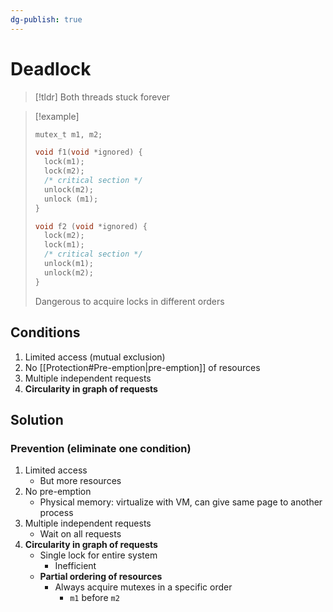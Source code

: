 ```yaml
---
dg-publish: true
---
```

# Deadlock
> [!tldr] Both threads stuck forever

> [!example] 
> ```c
> mutex_t m1, m2;
> 
> void f1(void *ignored) {
>   lock(m1);
>   lock(m2);
>   /* critical section */
>   unlock(m2);
>   unlock (m1);
> }
> 
> void f2 (void *ignored) {
>   lock(m2);
>   lock(m1);
>   /* critical section */
>   unlock(m1);
>   unlock(m2);
> }
> ```
> Dangerous to acquire locks in different orders
> 

## Conditions
1. Limited access (mutual exclusion)
2. No [[Protection#Pre-emption|pre-emption]] of resources
3. Multiple independent requests
4. **Circularity in graph of requests**

## Solution
### Prevention (eliminate one condition)
1. Limited access
	* But more resources
2. No pre-emption
	* Physical memory: virtualize with VM, can give same page to another process
3. Multiple independent requests
	* Wait on all requests
4. **Circularity in graph of requests**
	* Single lock for entire system
		* Inefficient
	* **Partial ordering of resources**
		* Always acquire mutexes in a specific order
			* `m1` before `m2`